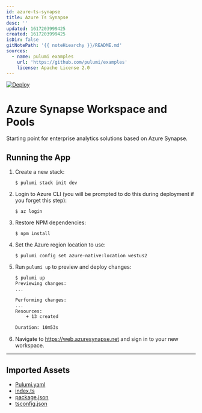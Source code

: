 ```yaml
---
id: azure-ts-synapse
title: Azure Ts Synapse
desc: ''
updated: 1617203999425
created: 1617203999425
isDir: false
gitNotePath: '{{ noteHiearchy }}/README.md'
sources:
  - name: pulumi examples
    url: 'https://github.com/pulumi/examples'
    license: Apache License 2.0
---
```

[![Deploy](https://get.pulumi.com/new/button.svg)](https://app.pulumi.com/new)

# Azure Synapse Workspace and Pools

Starting point for enterprise analytics solutions based on Azure Synapse.

## Running the App

1. Create a new stack:

   ```
   $ pulumi stack init dev
   ```

2. Login to Azure CLI (you will be prompted to do this during deployment if you forget this step):

   ```
   $ az login
   ```

3. Restore NPM dependencies:

   ```
   $ npm install
   ```

4. Set the Azure region location to use:

   ```
   $ pulumi config set azure-native:location westus2
   ```

5. Run `pulumi up` to preview and deploy changes:

   ```bash
   $ pulumi up
   Previewing changes:
   ...

   Performing changes:
   ...
   Resources:
       + 13 created

   Duration: 10m53s
   ```

6. Navigate to <https://web.azuresynapse.net> and sign in to your new workspace.

* * *

## Imported Assets

- [Pulumi.yaml](/assets/pulumi.yaml)
- [index.ts](/assets/index.ts)
- [package.json](/assets/package.json)
- [tsconfig.json](/assets/tsconfig.json)

